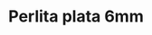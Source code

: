 ---
title: Perlita plata 6mm
date: 
draft: false

# descripcion
description : Perla de plata

materials: Plata 925

color: Plateado

dimensions: 6mm diam

code: 01-20-0498

type: "Aros"

categories: []

price: $1.940,00

price_eftvo: $1.650,00

# Images
# first image will be shown in the product page
images:
  # - image: "images/path_to_image"
  # La ubicacion de las imagenes es imagenes/Aros/Aros.Solo Plata/01-20-0498-perlita-plata-6mm
  - image: "./images/aros/solo_plata/01-20-0498_a.JPG"
---